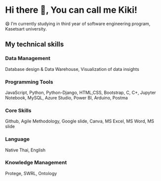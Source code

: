 # Hi there 👋, You can call me Kiki!

😄 I’m currently studying in third year of software engineering program, Kasetsart university.

## My technical skills	

### Data Management 

Database design & Data Warehouse, Visualization of data insights

### Programming Tools 

JavaScript, Python, Python-Django, HTML,CSS, Bootstrap,  C, C+, Jupyter Notebook, MySQL, Azure Studio, Power BI, Arduino, Postma
			
### Core Skills 

Github, Agile Methodology, Google slide, Canva, MS Excel, MS Word, MS slide		

### Language 

Native Thai, English

### Knowledge Management 

Protege, SWRL, Ontology
